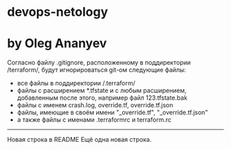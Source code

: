 # devops-netology
# by Oleg Ananyev

Согласно файлу .gitignore, расположенному в поддиректории /terraform/, будут игнорироваться git-ом следующие файлы:

- все файлы в поддиректории /.terraform/
- файлы с расширением *.tfstate и с любым расширением, добавленным после этого, например файл 123.tfstate.bak
- файлы с именем crash.log, override.tf, override.tf.json
- файлы, имеющие в своём имени "_override.tf", "_override.tf.json"
- а также файлы с именами .terraformrc и terraform.rc

---------------------
Новая строка в README
Ещё одна новая строка.